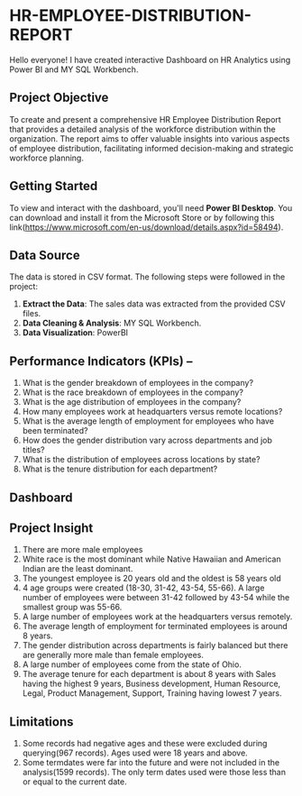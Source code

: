 # HR-EMPLOYEE-DISTRIBUTION-REPORT
Hello everyone!
I have created interactive Dashboard on HR Analytics using Power BI and MY SQL Workbench.

## **Project Objective**
To create and present a comprehensive HR Employee Distribution Report that provides a detailed analysis of the workforce distribution within the organization. The report aims to offer valuable insights into various aspects of employee distribution, facilitating informed decision-making and strategic workforce planning.

## **Getting Started**
To view and interact with the dashboard, you'll need **Power BI Desktop**. You can download and install it from the Microsoft Store or by following this link(https://www.microsoft.com/en-us/download/details.aspx?id=58494).

## **Data Source**

The data is stored in CSV format. The following steps were followed in the project:

1. **Extract the Data**:
 The sales data was extracted from the provided CSV files.
2. **Data Cleaning & Analysis**:
 MY SQL Workbench.
3. **Data Visualization**:
 PowerBI

 ## **Performance Indicators (KPIs)** – 
1. What is the gender breakdown of employees in the company?
2. What is the race breakdown of employees in the company?
3. What is the age distribution of employees in the company?
4. How many employees work at headquarters versus remote locations?
5. What is the average length of employment for employees who have been terminated?
6. How does the gender distribution vary across departments and job titles?
7. What is the distribution of employees across locations by state?
8. What is the tenure distribution for each department?

 ## **Dashboard**


 ## **Project Insight**
1. There are more male employees
2. White race is the most dominant while Native Hawaiian and American Indian are the least dominant.
3. The youngest employee is 20 years old and the oldest is 58 years old
4. 4 age groups were created (18-30, 31-42, 43-54, 55-66). A large number of employees were between 31-42 followed by 43-54 while the smallest group was 55-66.
5. A large number of employees work at the headquarters versus remotely.
6. The average length of employment for terminated employees is around 8 years.
7. The gender distribution across departments is fairly balanced but there are generally more male than female employees.
8. A large number of employees come from the state of Ohio.
9. The average tenure for each department is about 8 years with Sales having the highest 9 years, Business development, Human Resource, Legal, Product Management, Support, Training having lowest 7 years.

## **Limitations**
1. Some records had negative ages and these were excluded during querying(967 records). Ages used were 18 years and above.
2. Some termdates were far into the future and were not included in the analysis(1599 records). The only term dates used were those less than or equal to the current date.









